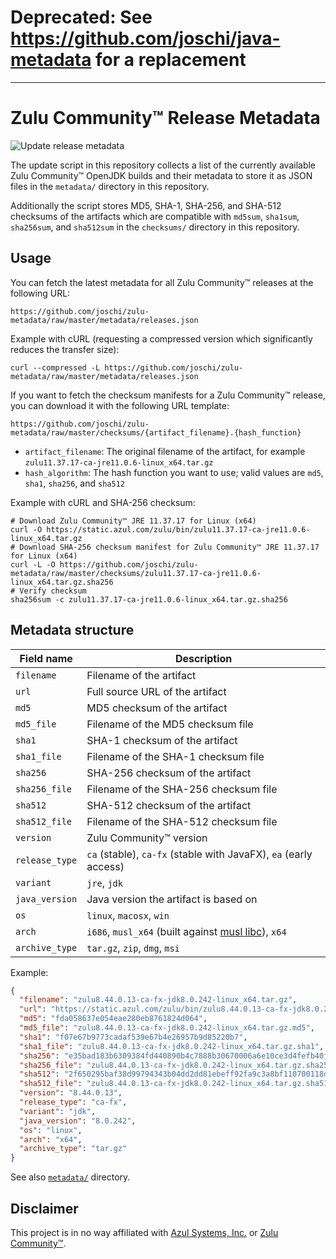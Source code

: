 # Deprecated: See https://github.com/joschi/java-metadata for a replacement

----

# Zulu Community™ Release Metadata

![Update release metadata](https://github.com/joschi/zulu-metadata/workflows/Update%20release%20metadata/badge.svg)

The update script in this repository collects a list of the currently available Zulu Community™ OpenJDK builds and their metadata to store it as JSON files in the `metadata/` directory in this repository.

Additionally the script stores MD5, SHA-1, SHA-256, and SHA-512 checksums of the artifacts which are compatible with `md5sum`, `sha1sum`, `sha256sum`, and `sha512sum` in the `checksums/` directory in this repository.

## Usage

You can fetch the latest metadata for all Zulu Community™ releases at the following URL:

```
https://github.com/joschi/zulu-metadata/raw/master/metadata/releases.json
```

Example with cURL (requesting a compressed version which significantly reduces the transfer size):

```
curl --compressed -L https://github.com/joschi/zulu-metadata/raw/master/metadata/releases.json
```

If you want to fetch the checksum manifests for a Zulu Community™ release, you can download it with the following URL template:

```
https://github.com/joschi/zulu-metadata/raw/master/checksums/{artifact_filename}.{hash_function}
```

* `artifact_filename`: The original filename of the artifact, for example `zulu11.37.17-ca-jre11.0.6-linux_x64.tar.gz`
* `hash_algorithm`: The hash function you want to use; valid values are `md5`, `sha1`, `sha256`, and `sha512`

Example with cURL and SHA-256 checksum:

```
# Download Zulu Community™ JRE 11.37.17 for Linux (x64)
curl -O https://static.azul.com/zulu/bin/zulu11.37.17-ca-jre11.0.6-linux_x64.tar.gz
# Download SHA-256 checksum manifest for Zulu Community™ JRE 11.37.17 for Linux (x64)
curl -L -O https://github.com/joschi/zulu-metadata/raw/master/checksums/zulu11.37.17-ca-jre11.0.6-linux_x64.tar.gz.sha256
# Verify checksum
sha256sum -c zulu11.37.17-ca-jre11.0.6-linux_x64.tar.gz.sha256
```

## Metadata structure

| Field name     | Description                           |
| -------------- | ------------------------------------- |
| `filename`     | Filename of the artifact              |
| `url`          | Full source URL of the artifact       |
| `md5`          | MD5 checksum of the artifact          |
| `md5_file`     | Filename of the MD5 checksum file     |
| `sha1`         | SHA-1 checksum of the artifact        |
| `sha1_file`    | Filename of the SHA-1 checksum file   |
| `sha256`       | SHA-256 checksum of the artifact      |
| `sha256_file`  | Filename of the SHA-256 checksum file |
| `sha512`       | SHA-512 checksum of the artifact      |
| `sha512_file`  | Filename of the SHA-512 checksum file |
| `version`      | Zulu Community™ version               |
| `release_type` | `ca` (stable), `ca-fx` (stable with JavaFX), `ea` (early access) |
| `variant`      | `jre`, `jdk`                          |
| `java_version` | Java version the artifact is based on |
| `os`           | `linux`, `macosx`, `win`              |
| `arch`         | `i686`, `musl_x64` (built against [musl libc](https://musl.libc.org/)), `x64` |
| `archive_type` | `tar.gz`, `zip`, `dmg`, `msi`         |


Example:

```json
{
  "filename": "zulu8.44.0.13-ca-fx-jdk8.0.242-linux_x64.tar.gz",
  "url": "https://static.azul.com/zulu/bin/zulu8.44.0.13-ca-fx-jdk8.0.242-linux_x64.tar.gz",
  "md5": "fda058637e054eae280eb8761824d064",
  "md5_file": "zulu8.44.0.13-ca-fx-jdk8.0.242-linux_x64.tar.gz.md5",
  "sha1": "f07e67b9773cadaf539e67b4e26957b9d85220b7",
  "sha1_file": "zulu8.44.0.13-ca-fx-jdk8.0.242-linux_x64.tar.gz.sha1",
  "sha256": "e35bad183b6309384fd440890b4c7888b30670006a6e10ce3d4fefb40fbefc93",
  "sha256_file": "zulu8.44.0.13-ca-fx-jdk8.0.242-linux_x64.tar.gz.sha256",
  "sha512": "2f650295baf38d99794343b04dd2dd81ebeff92fa9c3a8bf110700118d1879e20016c6ff441f4488e87dd1fc733b87836e90ec9ba26184d8288c400e11bc9057",
  "sha512_file": "zulu8.44.0.13-ca-fx-jdk8.0.242-linux_x64.tar.gz.sha512",
  "version": "8.44.0.13",
  "release_type": "ca-fx",
  "variant": "jdk",
  "java_version": "8.0.242",
  "os": "linux",
  "arch": "x64",
  "archive_type": "tar.gz"
}
```

See also [`metadata/`](./metadata/) directory.

## Disclaimer

This project is in no way affiliated with [Azul Systems, Inc.](https://www.azul.com/) or [Zulu Community™](https://www.azul.com/products/zulu-community/).
